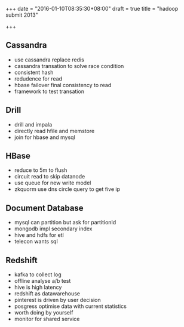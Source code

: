 +++
date = "2016-01-10T08:35:30+08:00"
draft = true
title = "hadoop submit 2013"

+++



## Cassandra

* use cassandra replace redis
* cassandra transation to solve race condition
* consistent hash
* redudence for read
* hbase failover final consistency to read
* framework to test transation

## Drill

* drill and impala
* directly read hfile and memstore
* join for hbase and mysql

## HBase

* reduce to 5m to flush
* circuit read to skip datanode
* use queue for new write model
* zkquorm use dns circle query to get five ip

## Document Database
* mysql can partition but ask for partitionId
* mongodb impl secondary index
* hive and hdfs for etl
* telecon wants sql

## Redshift

* kafka to collect log
* offline analyse a/b test
* hive is high latency
* redshift as datawarehouse
* pinterest is driven by user decision
* posgress optimise data with current statistics
* worth doing by yourself
* monitor for shared service